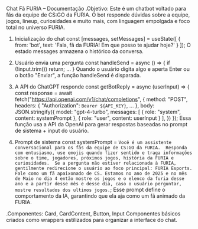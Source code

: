 Chat Fã FURIA – Documentação
.Objetivo:
Este é um chatbot voltado para fãs da equipe de CS:GO da FURIA. O bot responde dúvidas sobre a equipe, jogos, lineup, curiosidades e muito mais, com linguagem empolgada e foco total no universo FURIA.

1. Inicialização do chat
const [messages, setMessages] = useState([
  { from: 'bot', text: 'Fala, fã da FURIA! Em que posso te ajudar hoje?' }
]);
O estado messages armazena o histórico da conversa.

2. Usuário envia uma pergunta
const handleSend = async () => {
  if (!input.trim()) return;
  ...
}
Quando o usuário digita algo e aperta Enter ou o botão "Enviar", a função handleSend é disparada.

3. A API do ChatGPT responde
const getBotReply = async (userInput) => {
  const response = await fetch("https://api.openai.com/v1/chat/completions", {
    method: "POST",
    headers: {
      "Authorization": `Bearer ${API_KEY}`,
      ...
    },
    body: JSON.stringify({
      model: "gpt-4-turbo",
      messages: [
        { role: "system", content: systemPrompt },
        { role: "user", content: userInput }
      ],
    })
  });
Essa função usa a API da OpenAI para gerar respostas baseadas no prompt de sistema + input do usuário.

4. Prompt de sistema
const systemPrompt = `
Você é um assistente conversacional para os fãs da equipe de CS:GO da FURIA. 
Responda com entusiasmo, use emojis quando fizer sentido e traga informações sobre o time, jogadores, próximos jogos, história da FURIA e curiosidades. 
Se a pergunta não estiver relacionada à FURIA, gentilmente redirecione o usuário ao foco principal: FURIA Esports. 
Fale como um fã apaixonado de CS. Estamos no ano de 2025 e no mês de Maio no dia 4 então mostre os jogos e o elenco da furia desse ano e a partir desse mês e desse dia, caso o usuário perguntar, mostre resultados dos ultimos jogos.
`;
Esse prompt define o comportamento da IA, garantindo que ela aja como um fã animado da FURIA.

.Componentes:
Card, CardContent, Button, Input
Componentes básicos criados como wrappers estilizados para organizar a interface do chat.
